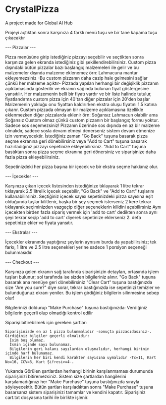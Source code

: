 # CrystalPizza
A project made for Global AI Hub

Projeyi açtıktan sonra karşınıza 4 farklı menü tuşu ve bir tane kapama tuşu çıkacaktır

--- Pizzalar ---

Pizza menüsüne girip istediğiniz pizzayı seçebilir ve seçtikten sonra karşınıza gelen ekranda istediğiniz gibi şekillendirebilirsiniz.
Custom pizza dışındaki bütün pizzalar bazı başlangıç malzemeleri ile gelir ve bu malzemeler dışında malzeme eklenemez
örn: Lahmacuna mantar ekleyemezsiniz -Bu custom pizzanın daha cazip hale gelmesini sağlar çünkü her malzeme açıktır-
Pizzada yapılan herhangi bir değişiklik pizzanın açıklamasında gösterilir ve ekranın sağında bulunan fiyat göstergesine yansıtılır.
Her malzemenin belli bir fiyatı vardır ve bir liste halinde tutulur, fiyatlandırma custom pizza için 40'tan diğer pizzalar için 20'den başlar
Malzemenin yokluğu onu fiyattan kaldırırken ekstra oluşu fiyatını 1.5 katına çıkarır.
Custom pizzada olmayan bir malzeme açıklamasına özellikle eklenmezken diğer pizzalarda eklenir örn: Soğansız Lahmacun olabilir ama Soğansız Custom olmaz
çünkü custom pizzanın bir başlangıç formu yoktur.
Sadece sos seçemezsiniz! Pizzanın üzerinde sos dışında en az bir malzeme olmalıdır, sadece sosla devam etmeyi denerseniz sistem devam etmenize izin vermeyecektir.
İstediğiniz zaman "Go Back" tuşuna basarak pizza seçme ekranına geri dönebilirsiniz veya "Add to Cart" tuşuna basarak hazırladığınız pizzayı sepetinize ekleyebilirsiniz.
"Add to Cart" tuşuna bastıktan sonra pizza seçme ekranına geri dönersiniz ve siparişinize daha fazla pizza ekleyebilirsiniz.

Sepetinizdeki her pizza başına bir içecek ve bir ekstra seçme hakkınız olur.

--- İçecekler ---

Karşınıza çıkan içecek listesinden istediğinize tıklayarak 1 litre tekrar tıklayarak 2.5'litrelik içecek seçebilir, "Go Back" ve "Add to Cart" tuşlarını kullanabilirsiniz.
Seçtiğiniz içecek sayısı sepetinizdeki pizza sayısına eşit olduğunda tuşlar kilitlenir, başka bir şey seçmek isterseniz 2 kere tekrar tıklayarak seçiminizden vazgeçip
diğer seçeneklerin kilidini açabilirsiniz
Aynı içecekten birden fazla sipariş vermek için 'add to cart' dedikten sonra aynı şeyi tekrar seçip 'add to cart' diyerek sepetinize eklerseniz 2. defa sepetinize ekler
ve fiyata yansıtır.

--- Ekstralar ---

İçecekler ekranında yaptığınız şeylerin aynısını burda da yapabilirsiniz; tek farkı, 1 litre ve 2.5 litre seçenekleri yerine sadece 1 porsiyon seçeneği bulunmasıdır.

--- Checkout ---

Karşınıza gelen ekranın sağ tarafında siparişinizin detayları, ortasında işlem tuşları bulunur; sol tarafında ise sizden bilgileriniz alınır.
"Go Back" tuşuna basarak ana menüye geri dönebilirsiniz
"Clear Cart" tuşuna bastığınızda size "Are you sure?" diye sorar, tekrar bastığınızda ise sepetinizi temizler ve bulunduğunuz ekranı yeniler.
Bu işlem girdiğiniz bilgilerin silinmesine sebep olur!

Bilgilerinizi doldurup "Make Purchase" tuşuna bastığınızda:
  Verdiğiniz bilgilerin geçerli olup olmadığı kontrol edilir
  
  Siparişi bitirebilmek için gereken şartlar:  
    
    Siparişinizde en az 1 pizza bulunmalıdır -sonuçta pizzacıdasınız-.
    Girdiğiniz bilgiler geçerli olmalıdır:
      İsim boş olamaz.
      İsmin içinde sayı bulunamaz.
      Bilgilerin geri kalanı sayılardan oluşmalıdır, herhangi birinin içinde harf bulunamaz.
      Bilgilerin her biri kendi karakter sayısına uymalıdır -Tc=11, Kart No=16, CCV=3, Kart Şifresi>=4-.

Yukarıda Görülen şartlardan herhangi birinin karşılanmaması durumunda siparişinizi bitiremezsiniz.
Sistem size şartlardan hangilerini karşılamadığınızı her "Make Purchase" tuşuna bastığınızda sırayla söyleyecektir.
Bütün şartları karşıladıktan sonra "Make Purchase" tuşuna basarsanız sistem siparişinizi tamamlar ve kendini kapatır.
Siparişiniz cart.txt dosyasına tarihi ile birlikte işlenir.
